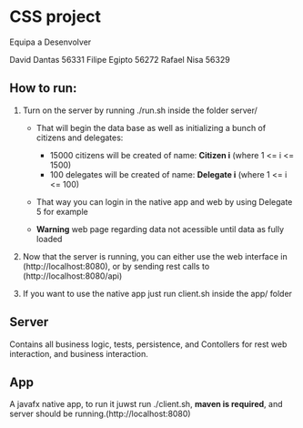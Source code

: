# CSS project

Equipa a Desenvolver

David Dantas 56331
Filipe Egipto 56272
Rafael Nisa 56329


## How to run:

1. Turn on the server by running ./run.sh inside the folder server/
    * That will begin the data base as well as initializing a bunch of citizens and delegates:
        * 15000 citizens will be created of name: **Citizen i**  (where 1 <= i <= 1500)
        * 100 delegates will be created of name: **Delegate i**  (where 1 <= i <= 100)
    * That way you can login in the native app and web by using Delegate 5 for example

    * **Warning** web page regarding data not acessible until data as fully loaded



2. Now that the server is running, you can either use the web interface in (http://localhost:8080), or by sending rest calls to (http://localhost:8080/api)

3. If you want to use the native app just run client.sh inside the app/ folder

## Server

Contains all business logic, tests, persistence, and Contollers for rest web interaction, and business interaction.


## App

A javafx native app, to run it juwst run ./client.sh,  **maven is required**, and server should be running.(http://localhost:8080)
